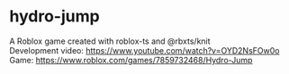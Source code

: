 # hydro-jump
A Roblox game created with roblox-ts and @rbxts/knit\
Development video: https://www.youtube.com/watch?v=OYD2NsFOw0o  
Game: https://www.roblox.com/games/7859732468/Hydro-Jump
